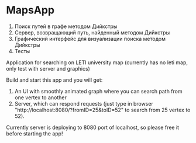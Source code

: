 MapsApp
=======


1) Поиск путей в графе методом Дийкстры
2) Сервер, возвращающий путь, найденный методом Дийкстры
3) Графический интерфейс для визуализации поиска методом Дийкстры
4) Тесты


Application for searching on LETI university map (currently has no leti map, only test with server and graphics)

Build and start this app and you will get:
1) An UI with smoothly animated graph where you can search path from one vertex to another
2) Server, which can respond requests (just type in browser "http://localhost:8080/?fromID=25&toID=52" to search from 25 vertex to 52).

Currently server is deploying to 8080 port of localhost, so please free it before starting the app!


